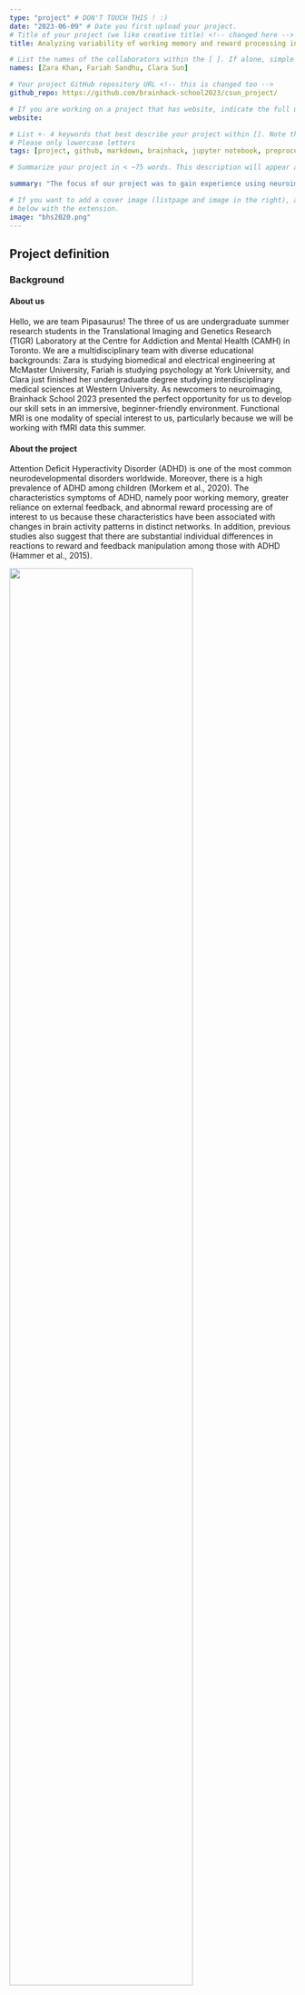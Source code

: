 ```yaml
---
type: "project" # DON'T TOUCH THIS ! :)
date: "2023-06-09" # Date you first upload your project.
# Title of your project (we like creative title) <!-- changed here -->
title: Analyzing variability of working memory and reward processing in children with and without ADHD using fMRI data

# List the names of the collaborators within the [ ]. If alone, simple put your name within [] <!-- changed here -->
names: [Zara Khan, Fariah Sandhu, Clara Sun]

# Your project GitHub repository URL <!-- this is changed too -->
github_repo: https://github.com/brainhack-school2023/csun_project/

# If you are working on a project that has website, indicate the full url including "https://" below or leave it empty. <!-- changed here too -->
website:

# List +- 4 keywords that best describe your project within []. Note that the project summary also involves a number of key words. Those are listed on top of the [github repository](https://github.com/brainhack-school2020/project_template), click `manage topics`. <!-- changed here as well -->
# Please only lowercase letters
tags: [project, github, markdown, brainhack, jupyter notebook, preprocessing, ADHD, fMRI]

# Summarize your project in < ~75 words. This description will appear at the top of your page and on the list page with other projects.. <!-- this is changed as well -->

summary: "The focus of our project was to gain experience using neuroimaging tools to preprocess, analyze, and visualize functional MRI data. We aimed to explore differential variability in brain connectivity among children with and without ADHD. Project reports are incorporated on the BHS [website](https://school.brainhackmtl.org/project)."

# If you want to add a cover image (listpage and image in the right), add it to your directory and indicate the name
# below with the extension.
image: "bhs2020.png" 
---
```

<!-- This is an html comment and this won't appear in the rendered page. You are now editing the "content" area, the core of your description. Everything that you can do in markdown is allowed below. We added a couple of comments to guide your through documenting your progress. -->

## Project definition

### Background

#### About us
Hello, we are team Pipasaurus! The three of us are undergraduate summer research students in the Translational Imaging and Genetics Research (TIGR) Laboratory at the Centre for Addiction and Mental Health (CAMH) in Toronto. We are a multidisciplinary team with diverse educational backgrounds: Zara is studying biomedical and electrical engineering at McMaster University, Fariah is studying psychology at York University, and Clara just finished her undergraduate degree studying interdisciplinary medical sciences at Western University. As newcomers to neuroimaging, Brainhack School 2023 presented the perfect opportunity for us to develop our skill sets in an immersive, beginner-friendly environment. Functional MRI is one modality of special interest to us, particularly because we will be working with fMRI data this summer.

#### About the project

Attention Deficit Hyperactivity Disorder (ADHD) is one of the most common neurodevelopmental disorders worldwide. Moreover, there is a high prevalence of ADHD among children (Morkem et al., 2020). The characteristics symptoms of ADHD, namely poor working memory, greater reliance on external feedback, and abnormal reward processing are of interest to us because these characteristics have been associated with changes in brain activity patterns in distinct networks. In addition, previous studies also suggest that there are substantial individual differences in reactions to reward and feedback manipulation among those with ADHD (Hammer et al., 2015). 

<img src="cover_brain_tingz.png" width="80%">

### Personal Goals <!-- Done -->
 * Understand the processing and application of the full neuroimaging workflow, specifically from raw fMRI data to data visualization
 * Build and develop skills in open science applications, particularly for future neuroimaging projects
 * Gaining insight into fMRI data applications, specifically in creating connectivity matrices and brain parcellations

### Tools <!-- Done -->

This project will rely on the following technologies:
<!-- testing thing here -->
<OL>
<LI>Open Neuro fMRI data - doi: 10.18112/openneuro.ds002424.v1.2.0
<LI>Python Scripts
<UL>
<LI>Nilearn - extractring and visualizing data
<LI>Pandas - manipulation and plotting 
<LI>Nibabel - loading images
</UL>
<LI>SciNet - Jupyter Notebook - to implement code for our data/ take first steps within our the Niagara (University of Toronto) cluster
<LI>Git and GitHub - practice sharing a workspace, fork repositories, version control 
<LI>Bash - Use Terminal for quick and easy access 
</OL>

### Data

For this project, we were working with a Neuroimaging Dataset on Working Memory and Reward Processing in Children With and Without ADHD from OpenNeuro (Lytle et al., 2020). 

The dataset contains 79 children at session T1 (mean age = 10.4, 14 female). A subset of the participants 48 individuals returned two years later to complete a follow-up standardized testing session (n = 48, mean age = 12.6, SD = 0.94). 35 participants at session T1 and 18 participants at session T2 had a diagnosis of ADHD. All participants diagnosed with ADHD were male. Participants were recruited from the greater Chicago area.

Participants completed eight n-back working memory tasks in the scanner which varied in three factors: reward amount, feedback delay, and judgment type. In all tasks, participants were presented with a series of letters one at a time. These letters were located in one of four positions around a fixation box. 

In the verbal working memory task (V), which is what we were looking at,  participants were asked to judge whether the letter that appeared on the screen was the same letter as the one presented n letters back.

Participants made responses by selecting one of two buttons on a right-handed button box. Prior to the beginning of each block, the program would indicate which task instructions were to be followed (1-back, 2-back or fixation) with varying amounts of trials and questions. 

Tasks also varied in reward amount. Participants were told that they would make $.02 or $.25 for every correct answer for the small (S) and large (L) reward tasks, although all participants were compensated the same by the end of the tasks. Participants were reminded of what reward amount was being offered by one of two images. For small reward tasks, the image was two coins, and for the large reward tasks, the was a stack of paper bills. 

Tasks contained one of two feedback times, immediate (I) or delayed (D). In the delayed feedback tasks, participants would continue to view a black fixation square. At the end of each experimental block, participants would be told their percentage of correct responses.

In all tasks, trial timing was adhered to. Participants were presented with the letter in one of the four corners, where the letter disappeared and only the fixation square remained. Participants then continued to see a fixation period of 600 ms. In delayed feedback, the fixation square remained black.
 
Some Limitations included:
* Right-handed
* Native English speakers
* Have normal or corrected to normal vision and have no history of neurological or psychological disorder
* Prematurity of less than 36 weeks
* Head injury causing overnight hospitalization
* Hearing loss, or contraindications for MRI
* Participants could not be taking medication affecting the central nervous system other than ADHD medication, and all participants with ADHD were required to be male

**Our Chosen Task:**
Our group had chosen to focus on one task from the eight- the Verbal, Large Reward, Delayed Feedback (VLD).  Of the 73 participants who completed the VLD task, 30 participants were diagnosed with ADHD as opposed to the 43 participants who were not. Due to problems our group ran into with preprocessing data (which will be discussed later), we were only able to obtain processed data for the first 10 participants, 4 of whom could not be used as a result of not completing the VLD task. Of our six participants, five individuals were diagnosed with ADHD.
 
 <!-- This is now done - task schematic images have been added! --> 
<body>
 <h4>Verbal Task and Large Reward with Delayed Feedback</h1>
  <figure>
  <img src="verbal_task.png" alt="schematic of verbal task" width="370" height="600">
   <figcaption>Figure 1. Schematic of verbal task design adapted from Lytle et al. (2020) illustrating correct (solid arrow) and incorrect (dashed arrow) trials in the (a) 1-back, (b) 2-back tasks.</figcaption>
  </figure>
  <figure>
   <img src="delayed-feedback-large-reward.png" alt="schematic of delayed feedback for the large reward" width="350" height="300">
   <figcaption>Figure 2. Schematic of the delayed feedback large reward adapted from Lytle et al. (2020) illustrating trial timing.</figcaption>
  </figure>
 </div>
</body>
 

### Deliverables
&check; Preprocessed Data<br>
&#10003; Creating Brain Parcellations<br>
&#10003; Visualizations<br>
&#10003; Graphs for Statistical Analysis<br>
&check; Connecitivty Matrix<br>


## Results
 
### Progress overview

This project was initiated by Clara Sun, Fariah Sandhu and Zara Khan, based off of the OpenNeuro Dataset from James R. Booth et al on 22nd May 2023. The final presentation of this project was delivered on 2nd June 2023. All deliverables were given an attempt to be completed, where the ones that were, can be found on this repository. 

### Tools I learned during this project

 * **Pre-processing Data Scripts:** We learned how to pre-process data for the first time, which is running code through SciNet clusteres and being able to access the fMRI data. It felt really weird, but somehow quite fun as well.
 * **Jupyter Notebook/Jupyter Lab:** We used this platform to code our results based on the preprocessed data. That was quite the challenge because we were hit with all these new libraries that we did not know could produce _so_ many different visualizations.
 * **Git:** Through the modules, and accessing functions used for preprocessing/analysis - Git was a integral part of what we had to learn.
 * **Bash/Terminal:** To be able to locate our data once it was/after preprocessing, we had to be able to use the classic "cd" and "ls" commands to find where all our outputs from the preprocesed data was hidden.

### Results

#### Deliverable 1: A Github repository with code scripts and data preparation

The data we obtained from Lytle et al. (2020) via OpenNeuro was already validated based on the Brain Imaging Data Structure (BIDS) standards. Thus, we were able to proceed directly to preprocessing data by forking the schizophrenia Canadian Neuroimaging Database (SCanD) project codebase developed by Erin Dickie and TIGR Lab. An overview of the general folder structure for the repository (after all scripts are run) is shown below.
 
<img src="bids_folder_structure.png" alt="Tree diagram showing SCanD_project folder structure" width="500" height="300">

An example of output from the SCanD project preprocessing pipeline fMRI prep anatomical step is shown below for subject 3, a child without ADHD. Specifically, the image below shows the template T1-weighted image with contours delineating the detected brain mask (red outline) and brain tissue (blue outline) segmentations. These outputs were reviewed for quality assurance purposes.

<img src="fmriprep_anat_sub-03.png" alt="Brain mask and tissue segmentation for subject 3, child without ADHD" width="300" height="450">

Our project GitHub repository can be accessed here: https://github.com/brainhack-school2023/csun_project/ 

Our preprocessing scripts adapted from Erin Dickie’s SCanD_project: https://github.com/sunclara/SCanD_project-brainhack2023 

#### Deliverable 2: A jupyter notebook of the analysis codes and visualizations
 
Based on resources contained within Erin Dickie’s Krembil Centre for Neuroinformatics (KCNI) summer school slides and modules, we were able to produce graphs as well as brain images via the preprocessed data. For example, using nilearn, nibabel, and matplotlib, we were able to plot slices of the brain as well as a line graph which displayed fMRI signal vs time of any brain parcellation. In the context of our data, we chose to plot the somatomotor region vs the auditory region. 
 
The code for parcellation graph comparing fMRI signal vs. time with the somatomotor and auditory regions 

<img src="code.png" alt="Code used to generate BOLD graph and connectivity matrix” width="600" height="300">

The Deliverable:
 
<!-- done -->
                                                                                                    <img src="bold_graph.png" alt="Graph showing BOLD fMRI signal over time for somatosensory and auditory regions” width="600" height="200">

#### Deliverable 3: A connectivity matrix based on one task
 
Once again, following Erin Dickie’s KCNI modules, we were able to create and compare connectivity matrices based on children with and without ADHD. The analysis code can be found within this repository under “brainhacks_connectivity matrix.ipynb”. Using a list, we were able to sum up the values of each participant with ADHD, average out these values (using numpy), and then plot the models using previous code in order to see a connectivity matrix. 

 Participants with ADHD:
 <!-- Adding the first kinda bougie connectivity matrix --> 
 <img src="connectivity_matrix.png" alt="fMRI connectivity matrix for subject 3, a neurotypically developing child” width="550" height="400">

 
 Participant (Subject 3) without ADHD:
 <!-- Add the sucky connectivity matrix --> <img src="connectivity_matrix_ADHD.png" alt="fMRI connectivity matrix for children with ADHD” width="550" height="400">
 
## Conclusion 

The personal objectives within this project were met as well as some deliverable goals. We all started Brainhacks with no previous knowledge on neuroimaging and the tools used with neuro-analysis on fMRI data. Moreover, most of us had limited skills with code. During our time in Brainhacks school, we were exposed to many different skills and techniques that we did not know existed. We learned lots from the modules such as the introduction to python and fMRI modules that set the foundation for our knowledge. We then applied these skills with the homework which prepared us for our project. We would like to take these skills that we learned over the course of a month in future personal projects over the summer, and develop them further. 

We are also glad to have had wonderful TAs as well as our supervisor, Erin Dickie, that helped us perform analysis on SciNet within the Nigara cluster.

## Acknowledgements
We would like to thank Erin Dickie for leading and organizing Brainhacks school for the Toronto Hub and giving us the wonderful opportunity to be able to join. We would also like to thank our TAs who would join our online discord calls, and were always available to help whenever we needed it:
* Ju-Chi Yu
* Ryan Yeung

A special mention to the 12th floor and their coffee machine, and Major League Hacking for providing us with merch and pizza on our last day!

## References
 Hammer, R., Cooke, G. E., Stein, M. A., & Booth, J. R. (2015). Functional neuroimaging of visuospatial working memory tasks enables accurate detection of attention deficit and hyperactivity disorder. NeuroImage Clinical, 9(C), 244–252. https://doi.org/10.1016/j.nicl.2015.08.015

Lytle M. N., Hammer R., & Booth J. R. (2020). Working memory and reward in children with and without Attention Deficit Hyperactivity Disorder (ADHD). OpenNeuro.10.18112/openneuro.ds002424 Lytle MN, Hammer R & Booth JR (2020). A neuroimaging dataset on working memory and reward processing in children with and without ADHD. Data in Brief, 28,105801.

Morkem, R., Handelman, K., Queenan, J. A., Birtwhistle, R., & Barber, D. (2020). Validation of an EMR algorithm to measure the prevalence of ADHD in the Canadian Primary Care Sentinel Surveillance Network (CPCSSN). BMC Medical Informatics and Decision Making, 20(1), 166–166. https://doi.org/10.1186/s12911-020-01182-2


